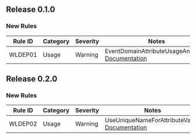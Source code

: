 ## Release 0.1.0

### New Rules

Rule ID | Category | Severity | Notes
--------|----------|----------|--------------------
WLDEP01 | Usage    | Warning  | EventDomainAttributeUsageAnalyzer, [Documentation](https://github.com/gsoft-inc/wl-domain-event-propagation)

## Release 0.2.0

### New Rules

Rule ID | Category | Severity | Notes
--------|----------|----------|--------------------
WLDEP02 | Usage    | Warning  | UseUniqueNameForAttributeValue, [Documentation](https://github.com/gsoft-inc/wl-domain-event-propagation)